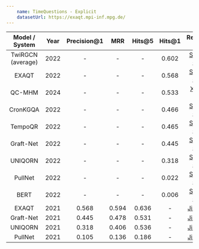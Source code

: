 ```yaml
---
    name: TimeQuestions - Explicit
    datasetUrl: https://exaqt.mpi-inf.mpg.de/
---
```



| Model / System | Year | Precision@1 |  MRR   | Hits@5  |  Hits@1 |                 Reported by                            |
|:--------------:|:----:|:-----------:|:------:|:-------:|:-------:|:------------------------------------------------------:|
|     TwiRGCN (average)   | 2022 |    -        | -      |  -  | 0.602 | [Sharma et. al.](https://arxiv.org/pdf/2210.06281.pdf) |
|     EXAQT      | 2022 |    -        | -      |  - | 0.568 | [Sharma et. al.](https://arxiv.org/pdf/2210.06281.pdf) |
|    QC-MHM     | 2024 |    -    | - | -  |  0.533  |[Xue et. al.](https://arxiv.org/html/2402.13188v1#Sx5) |
|     CronKGQA   | 2022 |    -        | -      |  - | 0.466 | [Sharma et. al.](https://arxiv.org/pdf/2210.06281.pdf) |
|    TempoQR     | 2022 |    -        | -      |  - | 0.465 | [Sharma et. al.](https://arxiv.org/pdf/2210.06281.pdf) |
|     Graft-Net  | 2022 |    -        | -      |  - | 0.445 | [Sharma et. al.](https://arxiv.org/pdf/2210.06281.pdf) |
|    UNIQORN     | 2022 |    -        | -      |  - | 0.318 | [Sharma et. al.](https://arxiv.org/pdf/2210.06281.pdf) |
|    PullNet     | 2022 |    -        | -      |  - | 0.022 | [Sharma et. al.](https://arxiv.org/pdf/2210.06281.pdf) |
|    BERT        | 2022 |    -        | -      |  - | 0.006 | [Sharma et. al.](https://arxiv.org/pdf/2210.06281.pdf) |
|     EXAQT      | 2021 |    0.568    | 0.594 | 0.636  | -  | [Jia et. al.](https://dl.acm.org/doi/abs/10.1145/3459637.3482416) |
|   Graft-Net    | 2021 |    0.445    | 0.478 | 0.531  |  -  |[Jia et. al.](https://dl.acm.org/doi/abs/10.1145/3459637.3482416) |
|    UNIQORN     | 2021 |    0.318    | 0.406 | 0.536  | -  | [Jia et. al.](https://dl.acm.org/doi/abs/10.1145/3459637.3482416) |
|    PullNet     | 2021 |    0.105    | 0.136 | 0.186  |  -  |[Jia et. al.](https://dl.acm.org/doi/abs/10.1145/3459637.3482416) |

